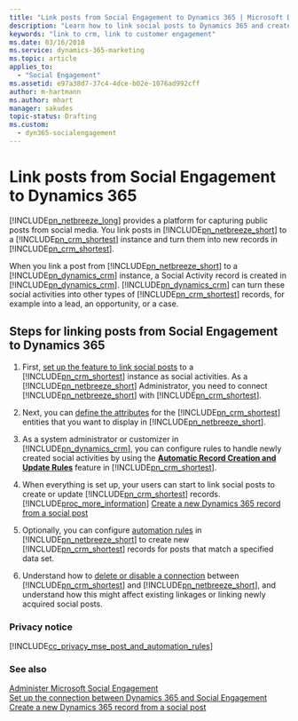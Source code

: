 ```yaml
---
title: "Link posts from Social Engagement to Dynamics 365 | Microsoft Docs"
description: "Learn how to link social posts to Dynamics 365 and create new case or lead records."
keywords: "link to crm, link to customer engagement"
ms.date: 03/16/2018
ms.service: dynamics-365-marketing
ms.topic: article
applies_to:
  - "Social Engagement"
ms.assetid: e97a38d7-37c4-4dce-b02e-1076ad992cff
author: m-hartmann
ms.author: mhart
manager: sakudes
topic-status: Drafting
ms.custom:
  - dyn365-socialengagement
---
```


# Link posts from Social Engagement to Dynamics 365

[!INCLUDE[pn_netbreeze_long](../includes/pn-social-engagement-long.md)] provides a platform for capturing public posts from social media. You link posts in [!INCLUDE[pn_netbreeze_short](../includes/pn-social-engagement-short.md)] to a [!INCLUDE[pn_crm_shortest](../includes/pn-crm-shortest.md)] instance and turn them into new records in [!INCLUDE[pn_crm_shortest](../includes/pn-crm-shortest.md)].

When you link a post from [!INCLUDE[pn_netbreeze_short](../includes/pn-social-engagement-short.md)] to a [!INCLUDE[pn_dynamics_crm](../includes/pn-dynamics-crm.md)] instance, a Social Activity record is created in [!INCLUDE[pn_dynamics_crm](../includes/pn-dynamics-crm.md)]. [!INCLUDE[pn_dynamics_crm](../includes/pn-dynamics-crm.md)] can turn these social activities into other types of [!INCLUDE[pn_crm_shortest](../includes/pn-crm-shortest.md)] records, for example into a lead, an opportunity, or a case.
  
## Steps for linking posts from Social Engagement to Dynamics 365  

1.  First, [set up the feature to link social posts](connect-dynamics-365-social-engagement.md) to a [!INCLUDE[pn_crm_shortest](../includes/pn-crm-shortest.md)] instance as social activities. As a [!INCLUDE[pn_netbreeze_short](../includes/pn-social-engagement-short.md)] Administrator, you need to connect [!INCLUDE[pn_netbreeze_short](../includes/pn-social-engagement-short.md)] with [!INCLUDE[pn_crm_shortest](../includes/pn-crm-shortest.md)].   
  
2.  Next, you can [define the attributes](create-dynamics-365-record-from-social-post.md) for the [!INCLUDE[pn_crm_shortest](../includes/pn-crm-shortest.md)] entities that you want to display in [!INCLUDE[pn_netbreeze_short](../includes/pn-social-engagement-short.md)].   
  
3.  As a system administrator or customizer in [!INCLUDE[pn_dynamics_crm](../includes/pn-dynamics-crm.md)], you can configure rules to handle newly created social activities by using the [**Automatic Record Creation and Update Rules**](configure-automatic-record-creation.md) feature in [!INCLUDE[pn_crm_shortest](../includes/pn-crm-shortest.md)].   
  
4.  When everything is set up, your users can start to link social posts to create or update [!INCLUDE[pn_crm_shortest](../includes/pn-crm-shortest.md)] records.   
[!INCLUDE[proc_more_information](../includes/proc-more-information.md)] [Create a new Dynamics 365 record from a social post](create-dynamics-365-record-from-social-post.md)  
  
5.  Optionally, you can configure [automation rules](automation-rules.md) in [!INCLUDE[pn_netbreeze_short](../includes/pn-social-engagement-short.md)] to create new [!INCLUDE[pn_crm_shortest](../includes/pn-crm-shortest.md)] records for posts that match a specified data set.   
  
6.  Understand how to [delete or disable a connection](manage-connection-dynamics-365-social-engagement.md) between [!INCLUDE[pn_crm_shortest](../includes/pn-crm-shortest.md)] and [!INCLUDE[pn_netbreeze_short](../includes/pn-social-engagement-short.md)], and understand how this might affect existing linkages or linking newly acquired social posts.   
  
### Privacy notice 
 
 [!INCLUDE[cc_privacy_mse_post_and_automation_rules](../includes/cc-privacy-mse-post-and-automation-rules.md)]  
  
### See also  

 [Administer Microsoft Social Engagement](administer-microsoft-social-engagement.md)   
 [Set up the connection between Dynamics 365 and Social Engagement](connect-dynamics-365-social-engagement.md)   
 [Create a new Dynamics 365 record from a social post](create-dynamics-365-record-from-social-post.md)
